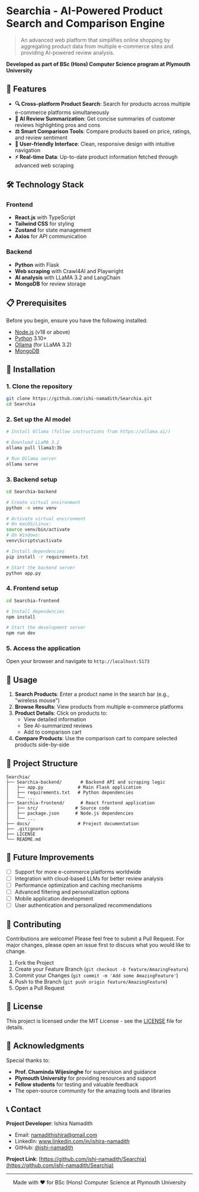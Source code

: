 # Searchia - AI-Powered Product Search and Comparison Engine

> An advanced web platform that simplifies online shopping by aggregating product data from multiple e-commerce sites and providing AI-powered review analysis.

**Developed as part of BSc (Hons) Computer Science program at Plymouth University**

## 🚀 Features

- **🔍 Cross-platform Product Search**: Search for products across multiple e-commerce platforms simultaneously
- **🤖 AI Review Summarization**: Get concise summaries of customer reviews highlighting pros and cons
- **⚖️ Smart Comparison Tools**: Compare products based on price, ratings, and review sentiment
- **🎨 User-friendly Interface**: Clean, responsive design with intuitive navigation
- **⚡ Real-time Data**: Up-to-date product information fetched through advanced web scraping

## 🛠️ Technology Stack

### Frontend
- **React.js** with TypeScript
- **Tailwind CSS** for styling
- **Zustand** for state management
- **Axios** for API communication

### Backend
- **Python** with Flask
- **Web scraping** with Crawl4AI and Playwright
- **AI analysis** with LLaMA 3.2 and LangChain
- **MongoDB** for review storage

## 📋 Prerequisites

Before you begin, ensure you have the following installed:

- [Node.js](https://nodejs.org/) (v18 or above)
- [Python](https://www.python.org/) 3.10+
- [Ollama](https://ollama.ai/) (for LLaMA 3.2)
- [MongoDB](https://www.mongodb.com/)

## 🚀 Installation

### 1. Clone the repository

```bash
git clone https://github.com/ishi-namadith/Searchia.git
cd Searchia
```

### 2. Set up the AI model

```bash
# Install Ollama (follow instructions from https://ollama.ai/)

# Download LLaMA 3.2
ollama pull llama3:3b

# Run Ollama server
ollama serve
```

### 3. Backend setup

```bash
cd Searchia-backend

# Create virtual environment
python -m venv venv

# Activate virtual environment
# On macOS/Linux:
source venv/bin/activate
# On Windows:
venv\Scripts\activate

# Install dependencies
pip install -r requirements.txt

# Start the backend server
python app.py
```

### 4. Frontend setup

```bash
cd Searchia-frontend

# Install dependencies
npm install

# Start the development server
npm run dev
```

### 5. Access the application

Open your browser and navigate to `http://localhost:5173`

## 📖 Usage

1. **Search Products**: Enter a product name in the search bar (e.g., "wireless mouse")
2. **Browse Results**: View products from multiple e-commerce platforms
3. **Product Details**: Click on products to:
   - View detailed information
   - See AI-summarized reviews
   - Add to comparison cart
4. **Compare Products**: Use the comparison cart to compare selected products side-by-side

## 📁 Project Structure

```
Searchia/
├── Searchia-backend/       # Backend API and scraping logic
│   ├── app.py             # Main Flask application
│   ├── requirements.txt   # Python dependencies
│   └── ...
├── Searchia-frontend/      # React frontend application
│   ├── src/              # Source code
│   ├── package.json      # Node.js dependencies
│   └── ...
├── docs/                  # Project documentation
├── .gitignore
├── LICENSE
└── README.md
```

## 🔮 Future Improvements

- [ ] Support for more e-commerce platforms worldwide
- [ ] Integration with cloud-based LLMs for better review analysis
- [ ] Performance optimization and caching mechanisms
- [ ] Advanced filtering and personalization options
- [ ] Mobile application development
- [ ] User authentication and personalized recommendations

## 🤝 Contributing

Contributions are welcome! Please feel free to submit a Pull Request. For major changes, please open an issue first to discuss what you would like to change.

1. Fork the Project
2. Create your Feature Branch (`git checkout -b feature/AmazingFeature`)
3. Commit your Changes (`git commit -m 'Add some AmazingFeature'`)
4. Push to the Branch (`git push origin feature/AmazingFeature`)
5. Open a Pull Request

## 📄 License

This project is licensed under the MIT License - see the [LICENSE](LICENSE) file for details.

## 🙏 Acknowledgments

Special thanks to:

- **Prof. Chaminda Wijesinghe** for supervision and guidance
- **Plymouth University** for providing resources and support
- **Fellow students** for testing and valuable feedback
- The open-source community for the amazing tools and libraries

## 📞 Contact

**Project Developer**: Ishira Namadith
- Email: namadithishira@gmail.com
- LinkedIn: www.linkedin.com/in/ishira-namadith
- GitHub: [@ishi-namadith](https://github.com/ishi-namadith)

**Project Link**: [https://github.com/ishi-namadith/Searchia](https://github.com/ishi-namadith/Searchia)

---

<p align="center">
  Made with ❤️ for BSc (Hons) Computer Science at Plymouth University
</p>
